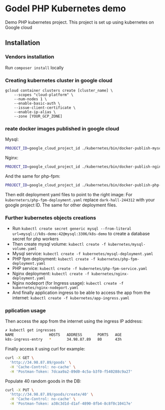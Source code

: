 # Godel PHP Kubernetes demo
Demo PHP kubernetes project.
This project is set up using kubernetes on Google cloud

## Installation

### Vendors installation
Run `composer install` locally

### Creating kubernetes cluster in google cloud
```
gcloud container clusters create [cluster_name] \
    --scopes "cloud-platform" \
    --num-nodes 1 \
    --enable-basic-auth \
    --issue-client-certificate \
    --enable-ip-alias \
    --zone [YOUR_GCP_ZONE]
```

### reate docker images published in google cloud
Mysql:
```bash
PROJECT_ID=google_cloud_project_id ./kubernetes/bin/docker-publish-mysql.sh
```
Nginx:
```bash
PROJECT_ID=google_cloud_project_id ./kubernetes/bin/docker-publish-nginx.sh
```
And the same for php-fpm:
```bash
PROJECT_ID=google_cloud_project_id ./kubernetes/bin/docker-publish-php-fpm.sh
```

Then edit deployment yaml files to point to the right image:
For `kuberneters/php-fpm-deployment.yaml` replace `dark-hall-244312` with your google project ID. The same for other deployment files.

### Further kubernetes objects creations

* Run `kubectl create secret generic mysql --from-literal url=mysql://k8s-demo:42@mysql:3306/k8s-demo` to create a database secret for php workers
* Then create mysql volume: `kubectl create -f kubernetes/mysql-volume.yaml`
* Mysql service: `kubectl create -f kubernetes/mysql-deployment.yaml`
* PHP fpm deployment: `kubectl create -f kubernetes/php-fpm-deployment.yaml`
* PHP service: `kubectl create -f kubernetes/php-fpm-service.yaml`
* Nginx deployment: `kubectl create -f kubernetes/nginx-deployment.yaml`
* Nginx nodeport (for Ingress usage): `kubectl create -f kubernetes/nginx-nodeport.yaml`
* And finally application ingress to be able to access the app from the internet: `kubectl create -f kubernetes/app-ingress.yaml`

### pplication usage
Then access the app from the internet using the ingress IP address:
```bash
✗ kubectl get ingresses
NAME                HOSTS   ADDRESS       PORTS   AGE
k8s-ingress-entry   *       34.98.87.89   80      43h
```

Finally access it using curl for example:

```bash
curl -X GET \
  'http://34.98.87.89/goods' \
  -H 'Cache-Control: no-cache' \
  -H 'Postman-Token: 7dcaa9a2-89d0-4c5a-b3f0-f540288c9a27'
```

Populate 40 random goods in the DB:
```bash
curl -X PUT \
  'http://34.98.87.89/goods/create/40' \
  -H 'Cache-Control: no-cache' \
  -H 'Postman-Token: a38c3d1d-d1af-4890-8fb4-8c8f0c10417e'
```

